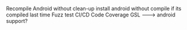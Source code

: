 Recompile Android without clean-up
install android without compile if its compiled last time
Fuzz test
CI/CD
Code Coverage
GSL ---> android support?
